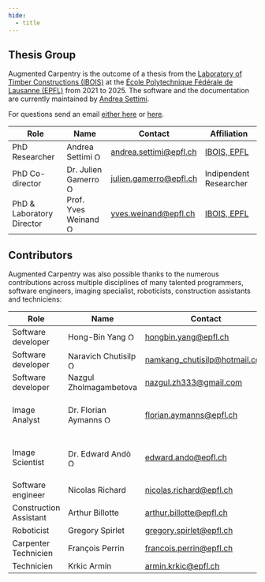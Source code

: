 ```yaml
---
hide:
  - title
---
```


## Thesis Group

Augmented Carpentry is the outcome of a thesis from the [Laboratory of Timber Constructions (IBOIS)](https://ibois.epfl.ch/) at the [École Polytechnique Fédérale de Lausanne (EPFL)](https://www.epfl.ch/en/) from 2021 to 2025. The software and the documentation are currently maintained by [Andrea Settimi](https://github.com/9and3).

For questions send an email [either here](mailto:andrea.settimi@epfl.ch) or [here](mailto:andreasettimi39@gmail.com).

| Role              | Name                                                                 | Contact | Affiliation |
|-------------------|----------------------------------------------------------------------|---------|-------------|
| PhD Researcher    | Andrea Settimi <a title="ORCID, Andrea Settimi" href="https://orcid.org/0000-0001-5020-7331"><img width="15" alt="ORCID iD - settimi" src="https://upload.wikimedia.org/wikipedia/commons/thumb/0/06/ORCID_iD.svg/512px-ORCID_iD.svg.png?20190308043226"></a> | [andrea.settimi@epfl.ch](mailto:andrea.settimi@epfl.ch) | [IBOIS, EPFL](https://ibois.epfl.ch/) |
| PhD Co-director   | Dr. Julien Gamerro <a title="ORCID, Julien Gamerro" href="https://orcid.org/0000-0001-7802-5345"><img width="15" alt="ORCID iD - gamerro" src="https://upload.wikimedia.org/wikipedia/commons/thumb/0/06/ORCID_iD.svg/512px-ORCID_iD.svg.png?20190308043226"></a> | [julien.gamerro@epfl.ch](mailto:julien.gamerro@gmail.com) | Indipendent Researcher |
| PhD & Laboratory Director | Prof. Yves Weinand <a title="ORCID, Yves Weinand" href="https://orcid.org/0000-0002-8088-6504"><img width="15" alt="ORCID iD - weinand" src="https://upload.wikimedia.org/wikipedia/commons/thumb/0/06/ORCID_iD.svg/512px-ORCID_iD.svg.png?20190308043226"></a> | [yves.weinand@epfl.ch](mailto:yves.weinand@epfl.ch) | [IBOIS, EPFL](https://ibois.epfl.ch/) |

## Contributors

Augmented Carpentry was also possible thanks to the numerous contributions across multiple disciplines of many talented programmers, software engineers, imaging specialist, roboticists, construction assistants and techniciens:

| Role              | Name                                                                 | Contact | Affiliation |
|-------------------|----------------------------------------------------------------------|---------|-------------|
| Software developer    | Hong-Bin Yang <a title="ORCID, Hong-Bin Yang" href="https://orcid.org/0000-0001-8422-5263"><img width="15" alt="ORCID iD - yang" src="https://upload.wikimedia.org/wikipedia/commons/thumb/0/06/ORCID_iD.svg/512px-ORCID_iD.svg.png?20190308043226"></a> | [hongbin.yang@epfl.ch](mailto:hongbin.yang@epfl.ch) | [IBOIS, EPFL](https://ibois.epfl.ch/) |
| Software developer   | Naravich Chutisilp <a title="ORCID, Naravich Chutisilp" href="https://orcid.org/0009-0005-8782-732X"><img width="15" alt="ORCID iD - chutisilp" src="https://upload.wikimedia.org/wikipedia/commons/thumb/0/06/ORCID_iD.svg/512px-ORCID_iD.svg.png?20190308043226"></a> | [namkang_chutisilp@hotmail.com](mailto:namkang_chutisilp@hotmail.com) | [IBOIS, EPFL](https://ibois.epfl.ch/) |
| Software developer | Nazgul Zholmagambetova | [nazgul.zh333@gmail.com](mailto:nazgul.zh333@gmail.com) | [IBOIS, EPFL](https://ibois.epfl.ch/) |
| Image Analyst | Dr. Florian Aymanns <a title="ORCID, Florain Aymanns" href="https://orcid.org/0000-0003-4290-7244"><img width="15" alt="ORCID iD - aymanns" src="https://upload.wikimedia.org/wikipedia/commons/thumb/0/06/ORCID_iD.svg/512px-ORCID_iD.svg.png?20190308043226"></a> | [florian.aymanns@epfl.ch](mailto:florian.aymanns@epfl.ch) | [Center For Imaging, EPFL](https://imaging.epfl.ch/) |
| Image Scientist | Dr. Edward Andò <a title="ORCID, Edward Andò" href="https://orcid.org/0000-0002-0000-0000"><img width="15" alt="ORCID iD - thiran" src="https://upload.wikimedia.org/wikipedia/commons/thumb/0/06/ORCID_iD.svg/512px-ORCID_iD.svg.png?20190308043226"></a> | [edward.ando@epfl.ch](mailto:edward.ando@epfl.ch) | [Center For Imaging, EPFL](https://imaging.epfl.ch/) |
| Software engineer | Nicolas Richard | [nicolas.richard@epfl.ch](mailto:nicolas.richard@epfl.ch) | [SCITAS, EPFL](https://scitas.epfl.ch/) |
| Construction Assistant | Arthur Billotte | [arthur.billotte@epfl.ch](mailto:arthur.billotte@epfl.ch) | [IBOIS, EPFL](https://ibois.epfl.ch/) |
| Roboticist | Gregory Spirlet | [gregory.spirlet@epfl.ch](mailto:gregory.spirlet) | [GIS, EPFL](https://www.epfl.ch/schools/enac/gis/) |
| Carpenter Technicien | François Perrin | [francois.perrin@epfl.ch](mailto:francois.perrin@epfl.ch) | [GIS, EPFL](https://ibois.epfl.ch/) |
| Technicien | Krkic Armin | [armin.krkic@epfl.ch](mailto:armin.krkic@epfl.ch) | [GIS, EPFL](https://ibois.epfl.ch/) |